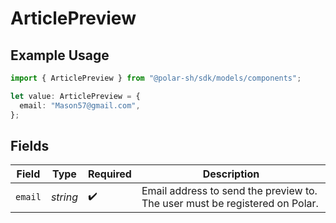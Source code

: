 # ArticlePreview

## Example Usage

```typescript
import { ArticlePreview } from "@polar-sh/sdk/models/components";

let value: ArticlePreview = {
  email: "Mason57@gmail.com",
};
```

## Fields

| Field                                                                       | Type                                                                        | Required                                                                    | Description                                                                 |
| --------------------------------------------------------------------------- | --------------------------------------------------------------------------- | --------------------------------------------------------------------------- | --------------------------------------------------------------------------- |
| `email`                                                                     | *string*                                                                    | :heavy_check_mark:                                                          | Email address to send the preview to. The user must be registered on Polar. |